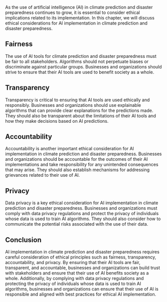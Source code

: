 
As the use of artificial intelligence (AI) in climate prediction and disaster preparedness continues to grow, it is essential to consider ethical implications related to its implementation. In this chapter, we will discuss ethical considerations for AI implementation in climate prediction and disaster preparedness.

Fairness
--------

The use of AI tools for climate prediction and disaster preparedness must be fair to all stakeholders. Algorithms should not perpetuate biases or discriminate against particular groups. Businesses and organizations should strive to ensure that their AI tools are used to benefit society as a whole.

Transparency
------------

Transparency is critical to ensuring that AI tools are used ethically and responsibly. Businesses and organizations should use explainable algorithms that can provide clear explanations for the predictions made. They should also be transparent about the limitations of their AI tools and how they make decisions based on AI predictions.

Accountability
--------------

Accountability is another important ethical consideration for AI implementation in climate prediction and disaster preparedness. Businesses and organizations should be accountable for the outcomes of their AI implementations and take responsibility for any unintended consequences that may arise. They should also establish mechanisms for addressing grievances related to their use of AI.

Privacy
-------

Data privacy is a key ethical consideration for AI implementation in climate prediction and disaster preparedness. Businesses and organizations must comply with data privacy regulations and protect the privacy of individuals whose data is used to train AI algorithms. They should also consider how to communicate the potential risks associated with the use of their data.

Conclusion
----------

AI implementation in climate prediction and disaster preparedness requires careful consideration of ethical principles such as fairness, transparency, accountability, and privacy. By ensuring that their AI tools are fair, transparent, and accountable, businesses and organizations can build trust with stakeholders and ensure that their use of AI benefits society as a whole. Additionally, by complying with data privacy regulations and protecting the privacy of individuals whose data is used to train AI algorithms, businesses and organizations can ensure that their use of AI is responsible and aligned with best practices for ethical AI implementation.

